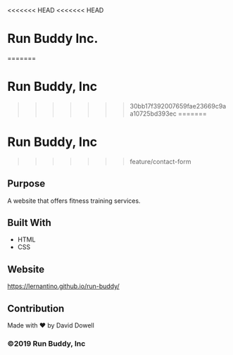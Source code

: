 <<<<<<< HEAD
<<<<<<< HEAD
# Run Buddy Inc.
=======
# Run Buddy, Inc
>>>>>>> 30bb17f392007659fae23669c9aa10725bd393ec
=======
# Run Buddy, Inc
>>>>>>> feature/contact-form

## Purpose
A website that offers fitness training services.

## Built With
* HTML
* CSS

## Website
https://lernantino.github.io/run-buddy/

## Contribution
Made with ❤️ by David Dowell

###  ©️2019 Run Buddy, Inc 
